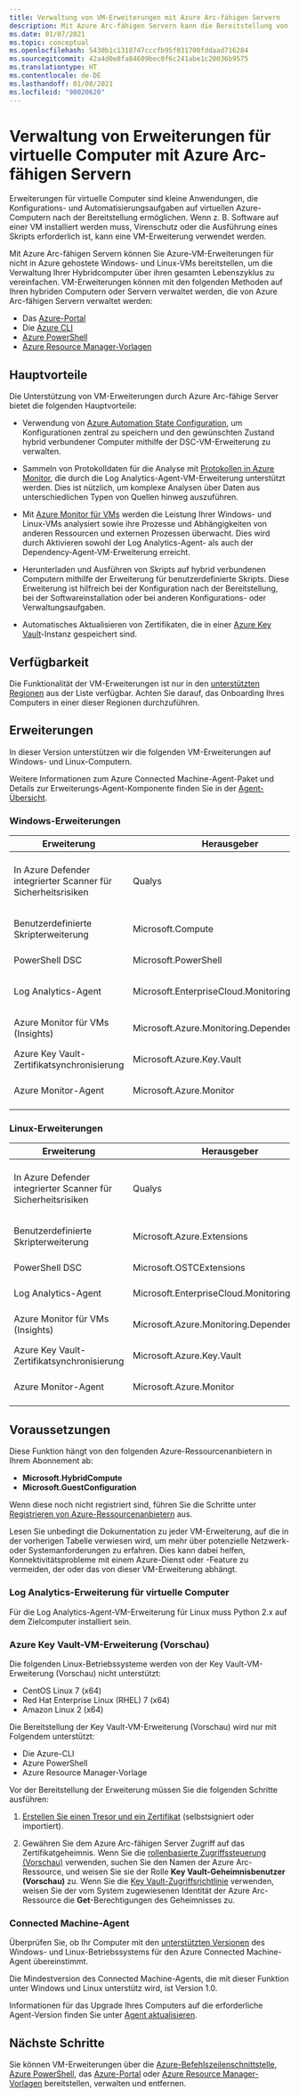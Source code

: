 ```yaml
---
title: Verwaltung von VM-Erweiterungen mit Azure Arc-fähigen Servern
description: Mit Azure Arc-fähigen Servern kann die Bereitstellung von Erweiterungen für virtuelle Computer verwaltet werden, die Konfigurations- und Automatisierungsaufgaben nach der Bereitstellung für nicht in Azure gehostete VMs bereitstellen.
ms.date: 01/07/2021
ms.topic: conceptual
ms.openlocfilehash: 5430b1c1318747cccfb95f031700fddaad716284
ms.sourcegitcommit: 42a4d0e8fa84609bec0f6c241abe1c20036b9575
ms.translationtype: HT
ms.contentlocale: de-DE
ms.lasthandoff: 01/08/2021
ms.locfileid: "98020620"
---
```

# <a name="virtual-machine-extension-management-with-azure-arc-enabled-servers"></a>Verwaltung von Erweiterungen für virtuelle Computer mit Azure Arc-fähigen Servern

Erweiterungen für virtuelle Computer sind kleine Anwendungen, die Konfigurations- und Automatisierungsaufgaben auf virtuellen Azure-Computern nach der Bereitstellung ermöglichen. Wenn z. B. Software auf einer VM installiert werden muss, Virenschutz oder die Ausführung eines Skripts erforderlich ist, kann eine VM-Erweiterung verwendet werden.

Mit Azure Arc-fähigen Servern können Sie Azure-VM-Erweiterungen für nicht in Azure gehostete Windows- und Linux-VMs bereitstellen, um die Verwaltung Ihrer Hybridcomputer über ihren gesamten Lebenszyklus zu vereinfachen. VM-Erweiterungen können mit den folgenden Methoden auf Ihren hybriden Computern oder Servern verwaltet werden, die von Azure Arc-fähigen Servern verwaltet werden:

- Das [Azure-Portal](manage-vm-extensions-portal.md)
- Die [Azure CLI](manage-vm-extensions-cli.md)
- [Azure PowerShell](manage-vm-extensions-powershell.md)
- [Azure Resource Manager-Vorlagen](manage-vm-extensions-template.md)

## <a name="key-benefits"></a>Hauptvorteile

Die Unterstützung von VM-Erweiterungen durch Azure Arc-fähige Server bietet die folgenden Hauptvorteile:

- Verwendung von [Azure Automation State Configuration](../../automation/automation-dsc-overview.md), um Konfigurationen zentral zu speichern und den gewünschten Zustand hybrid verbundener Computer mithilfe der DSC-VM-Erweiterung zu verwalten.

- Sammeln von Protokolldaten für die Analyse mit [Protokollen in Azure Monitor](../../azure-monitor/platform/data-platform-logs.md), die durch die Log Analytics-Agent-VM-Erweiterung unterstützt werden. Dies ist nützlich, um komplexe Analysen über Daten aus unterschiedlichen Typen von Quellen hinweg auszuführen.

- Mit [Azure Monitor für VMs](../../azure-monitor/insights/vminsights-overview.md) werden die Leistung Ihrer Windows- und Linux-VMs analysiert sowie ihre Prozesse und Abhängigkeiten von anderen Ressourcen und externen Prozessen überwacht. Dies wird durch Aktivieren sowohl der Log Analytics-Agent- als auch der Dependency-Agent-VM-Erweiterung erreicht.

- Herunterladen und Ausführen von Skripts auf hybrid verbundenen Computern mithilfe der Erweiterung für benutzerdefinierte Skripts. Diese Erweiterung ist hilfreich bei der Konfiguration nach der Bereitstellung, bei der Softwareinstallation oder bei anderen Konfigurations- oder Verwaltungsaufgaben.

- Automatisches Aktualisieren von Zertifikaten, die in einer [Azure Key Vault](../../key-vault/general/overview.md)-Instanz gespeichert sind.

## <a name="availability"></a>Verfügbarkeit

Die Funktionalität der VM-Erweiterungen ist nur in den [unterstützten Regionen](overview.md#supported-regions) aus der Liste verfügbar. Achten Sie darauf, das Onboarding Ihres Computers in einer dieser Regionen durchzuführen.

## <a name="extensions"></a>Erweiterungen

In dieser Version unterstützen wir die folgenden VM-Erweiterungen auf Windows- und Linux-Computern.

Weitere Informationen zum Azure Connected Machine-Agent-Paket und Details zur Erweiterungs-Agent-Komponente finden Sie in der [Agent-Übersicht](agent-overview.md#agent-component-details).

### <a name="windows-extensions"></a>Windows-Erweiterungen

|Erweiterung |Herausgeber |type |Zusätzliche Informationen |
|----------|----------|-----|-----------------------|
|In Azure Defender integrierter Scanner für Sicherheitsrisiken |Qualys |WindowsAgent.AzureSecurityCenter |[Integrierte Azure Defender-Lösung zur Sicherheitsrisikobewertung für Azure- und Hybridcomputer](../../security-center/deploy-vulnerability-assessment-vm.md)|
|Benutzerdefinierte Skripterweiterung |Microsoft.Compute | CustomScriptExtension |[Erweiterung für benutzerdefinierte Windows-Skripts](../../virtual-machines/extensions/custom-script-windows.md)|
|PowerShell DSC |Microsoft.PowerShell |DSC |[Windows PowerShell DSC-Erweiterung](../../virtual-machines/extensions/dsc-windows.md)|
|Log Analytics-Agent |Microsoft.EnterpriseCloud.Monitoring |MicrosoftMonitoringAgent |[Log Analytics-Erweiterung für virtuelle Computer für Windows](../../virtual-machines/extensions/oms-windows.md)|
|Azure Monitor für VMs (Insights) |Microsoft.Azure.Monitoring.DependencyAgent |DependencyAgentWindows | [VM-Erweiterung für den Dependency-Agent für Windows](../../virtual-machines/extensions/agent-dependency-windows.md)|
|Azure Key Vault-Zertifikatsynchronisierung | Microsoft.Azure.Key.Vault |KeyVaultForWindows | [Key Vault-VM-Erweiterung für Windows](../../virtual-machines/extensions/key-vault-windows.md) |
|Azure Monitor-Agent |Microsoft.Azure.Monitor |AzureMonitorWindowsAgent |[Installieren des Azure Monitor-Agents (Vorschau)](../../azure-monitor/platform/azure-monitor-agent-install.md) |

### <a name="linux-extensions"></a>Linux-Erweiterungen

|Erweiterung |Herausgeber |type |Zusätzliche Informationen |
|----------|----------|-----|-----------------------|
|In Azure Defender integrierter Scanner für Sicherheitsrisiken |Qualys |LinuxAgent.AzureSecurityCenter |[Integrierte Azure Defender-Lösung zur Sicherheitsrisikobewertung für Azure- und Hybridcomputer](../../security-center/deploy-vulnerability-assessment-vm.md)|
|Benutzerdefinierte Skripterweiterung |Microsoft.Azure.Extensions |CustomScript |[Erweiterung für benutzerdefinierte Linux-Skripts, Version 2](../../virtual-machines/extensions/custom-script-linux.md) |
|PowerShell DSC |Microsoft.OSTCExtensions |DSCForLinux |[PowerShell DSC.-Erweiterung für Linux](../../virtual-machines/extensions/dsc-linux.md) |
|Log Analytics-Agent |Microsoft.EnterpriseCloud.Monitoring |OmsAgentForLinux |[Log Analytics VM-Erweiterung für Linux](../../virtual-machines/extensions/oms-linux.md) |
|Azure Monitor für VMs (Insights) |Microsoft.Azure.Monitoring.DependencyAgent |DependencyAgentLinux |[VM-Erweiterung für den Dependency-Agent für Linux](../../virtual-machines/extensions/agent-dependency-linux.md) |
|Azure Key Vault-Zertifikatsynchronisierung | Microsoft.Azure.Key.Vault |KeyVaultForLinux | [Key Vault-VM-Erweiterung für Linux](../../virtual-machines/extensions/key-vault-linux.md) |
|Azure Monitor-Agent |Microsoft.Azure.Monitor |AzureMonitorLinuxAgent |[Installieren des Azure Monitor-Agents (Vorschau)](../../azure-monitor/platform/azure-monitor-agent-install.md) |

## <a name="prerequisites"></a>Voraussetzungen

Diese Funktion hängt von den folgenden Azure-Ressourcenanbietern in Ihrem Abonnement ab:

- **Microsoft.HybridCompute**
- **Microsoft.GuestConfiguration**

Wenn diese noch nicht registriert sind, führen Sie die Schritte unter [Registrieren von Azure-Ressourcenanbietern](agent-overview.md#register-azure-resource-providers) aus.

Lesen Sie unbedingt die Dokumentation zu jeder VM-Erweiterung, auf die in der vorherigen Tabelle verwiesen wird, um mehr über potenzielle Netzwerk- oder Systemanforderungen zu erfahren. Dies kann dabei helfen, Konnektivitätsprobleme mit einem Azure-Dienst oder -Feature zu vermeiden, der oder das von dieser VM-Erweiterung abhängt.

### <a name="log-analytics-vm-extension"></a>Log Analytics-Erweiterung für virtuelle Computer

Für die Log Analytics-Agent-VM-Erweiterung für Linux muss Python 2.x auf dem Zielcomputer installiert sein. 

### <a name="azure-key-vault-vm-extension-preview"></a>Azure Key Vault-VM-Erweiterung (Vorschau)

Die folgenden Linux-Betriebssysteme werden von der Key Vault-VM-Erweiterung (Vorschau) nicht unterstützt:

- CentOS Linux 7 (x64)
- Red Hat Enterprise Linux (RHEL) 7 (x64)
- Amazon Linux 2 (x64)

Die Bereitstellung der Key Vault-VM-Erweiterung (Vorschau) wird nur mit Folgendem unterstützt:

- Die Azure-CLI
- Azure PowerShell
- Azure Resource Manager-Vorlage

Vor der Bereitstellung der Erweiterung müssen Sie die folgenden Schritte ausführen:

1. [Erstellen Sie einen Tresor und ein Zertifikat](../../key-vault/certificates/quick-create-portal.md) (selbstsigniert oder importiert).

2. Gewähren Sie dem Azure Arc-fähigen Server Zugriff auf das Zertifikatgeheimnis. Wenn Sie die [rollenbasierte Zugriffssteuerung (Vorschau)](../../key-vault/general/rbac-guide.md) verwenden, suchen Sie den Namen der Azure Arc-Ressource, und weisen Sie sie der Rolle **Key Vault-Geheimnisbenutzer (Vorschau)** zu. Wenn Sie die [Key Vault-Zugriffsrichtlinie](../../key-vault/general/assign-access-policy-portal.md) verwenden, weisen Sie der vom System zugewiesenen Identität der Azure Arc-Ressource die **Get**-Berechtigungen des Geheimnisses zu.

### <a name="connected-machine-agent"></a>Connected Machine-Agent

Überprüfen Sie, ob Ihr Computer mit den [unterstützten Versionen](agent-overview.md#supported-operating-systems) des Windows- und Linux-Betriebssystems für den Azure Connected Machine-Agent übereinstimmt.

Die Mindestversion des Connected Machine-Agents, die mit dieser Funktion unter Windows und Linux unterstütz wird, ist Version 1.0.

Informationen für das Upgrade Ihres Computers auf die erforderliche Agent-Version finden Sie unter [Agent aktualisieren](manage-agent.md#upgrading-agent).

## <a name="next-steps"></a>Nächste Schritte

Sie können VM-Erweiterungen über die [Azure-Befehlszeilenschnittstelle](manage-vm-extensions-cli.md), [Azure PowerShell](manage-vm-extensions-powershell.md), das [Azure-Portal](manage-vm-extensions-portal.md) oder [Azure Resource Manager-Vorlagen](manage-vm-extensions-template.md) bereitstellen, verwalten und entfernen.
